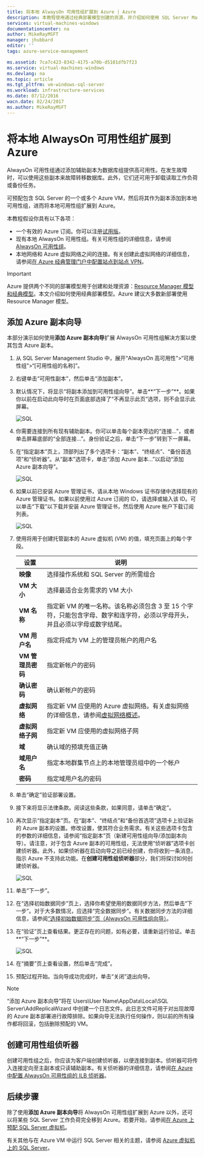 ```yaml
---
title: 将本地 AlwaysOn 可用性组扩展到 Azure | Azure
description: 本教程使用通过经典部署模型创建的资源，并介绍如何使用 SQL Server Management Studio (SSMS) 中的“添加副本”向导将 AlwaysOn 可用性组副本添加到 Azure 中。
services: virtual-machines-windows
documentationcenter: na
author: MikeRayMSFT
manager: jhubbard
editor: ''
tags: azure-service-management

ms.assetid: 7ca7c423-8342-4175-a70b-d5101dfb7f23
ms.service: virtual-machines-windows
ms.devlang: na
ms.topic: article
ms.tgt_pltfrm: vm-windows-sql-server
ms.workload: infrastructure-services
ms.date: 07/12/2016
wacn.date: 02/24/2017
ms.author: MikeRayMSFT
---
```


# 将本地 AlwaysOn 可用性组扩展到 Azure
AlwaysOn 可用性组通过添加辅助副本为数据库组提供高可用性。在发生故障时，可以使用这些副本来故障转移数据库。此外，它们还可用于卸载读取工作负荷或备份任务。

可预配包含 SQL Server 的一个或多个 Azure VM，然后将其作为副本添加到本地可用性组，进而将本地可用性组扩展到 Azure。

本教程假设你具有以下各项：

* 一个有效的 Azure 订阅。你可以注册[试用版](https://www.azure.cn/pricing/1rmb-trial/)。
* 现有本地 AlwaysOn 可用性组。有关可用性组的详细信息，请参阅 [AlwaysOn 可用性组](https://msdn.microsoft.com/zh-cn/library/hh510230.aspx)。
* 本地网络和 Azure 虚拟网络之间的连接。有关创建此虚拟网络的详细信息，请参阅[在 Azure 经典管理门户中配置站点到站点 VPN](../../../vpn-gateway/vpn-gateway-site-to-site-create.md)。

> [!IMPORTANT] 
Azure 提供两个不同的部署模型用于创建和处理资源：[Resource Manager 模型和经典模型](../../../azure-resource-manager/resource-manager-deployment-model.md)。本文介绍如何使用经典部署模型。Azure 建议大多数新部署使用 Resource Manager 模型。

## 添加 Azure 副本向导
本部分演示如何使用**添加 Azure 副本向导**扩展 AlwaysOn 可用性组解决方案以使其包含 Azure 副本。

1. 从 SQL Server Management Studio 中，展开“AlwaysOn 高可用性”\>“可用性组”\>“\[可用性组的名称\]”。
2. 右键单击“可用性副本”，然后单击“添加副本”。
3. 默认情况下，将显示“将副本添加到可用性组向导”。单击**“下一步”**。如果你以前在启动此向导时在页面底部选择了“不再显示此页”选项，则不会显示此屏幕。

    ![SQL](./media/sql-onprem-availability/IC742861.png)  

4. 你需要连接到所有现有辅助副本。你可以单击每个副本旁边的“连接...”，或者单击屏幕底部的“全部连接...”。身份验证之后，单击“下一步”转到下一屏幕。
5. 在“指定副本”页上，顶部列出了多个选项卡：“副本”、“终结点”、“备份首选项”和“侦听器”。从“副本”选项卡，单击“添加 Azure 副本...”以启动“添加 Azure 副本向导”。

    ![SQL](./media/sql-onprem-availability/IC742863.png)  

6. 如果以前已安装 Azure 管理证书，请从本地 Windows 证书存储中选择现有的 Azure 管理证书。如果以前使用过 Azure 订阅的 ID，请选择或输入该 ID。可以单击“下载”以下载并安装 Azure 管理证书，然后使用 Azure 帐户下载订阅列表。

    ![SQL](./media/sql-onprem-availability/IC742864.png)  

7. 使用将用于创建托管副本的 Azure 虚拟机 \(VM\) 的值，填充页面上的每个字段。

    | 设置 | 说明 |
    | --- | --- |
    | **映像** |选择操作系统和 SQL Server 的所需组合 |
    | **VM 大小** |选择最适合业务需求的 VM 大小 |
    | **VM 名称** |指定新 VM 的唯一名称。该名称必须包含 3 至 15 个字符，只能包含字母、数字和连字符，必须以字母开头，并且必须以字母或数字结尾。 |
    | **VM 用户名** |指定将成为 VM 上的管理员帐户的用户名 |
    | **VM 管理员密码** |指定新帐户的密码 |
    | **确认密码** |确认新帐户的密码 |
    | **虚拟网络** |指定新 VM 应使用的 Azure 虚拟网络。有关虚拟网络的详细信息，请参阅[虚拟网络概述](../../../virtual-network/virtual-networks-overview.md)。 |
    | **虚拟网络子网** |指定新 VM 应使用的虚拟网络子网 |
    | **域** |确认域的预填充值正确 |
    | **域用户名** |指定本地群集节点上的本地管理员组中的一个帐户 |
    | **密码** |指定域用户名的密码 |
8. 单击“确定”验证部署设置。
9. 接下来将显示法律条款。阅读这些条款，如果同意，请单击“确定”。
10. 再次显示“指定副本”页。在“副本”、“终结点”和“备份首选项”选项卡上验证新的 Azure 副本的设置。修改设置，使其符合业务需求。有关这些选项卡包含的参数的详细信息，请参阅“指定副本”页（新建可用性组向导/添加副本向导）。请注意，对于包含 Azure 副本的可用性组，无法使用“侦听器”选项卡创建侦听器。[](https://msdn.microsoft.com/zh-cn/library/hh213088.aspx)此外，如果侦听器在启动向导之前已经创建，你将收到一条消息，指示 Azure 不支持此功能。在**创建可用性组侦听器**部分，我们将探讨如何创建侦听器。

     ![SQL](./media/sql-onprem-availability/IC742865.png)  

11. 单击“下一步”。
12. 在“选择初始数据同步”页上，选择你希望使用的数据同步方法，然后单击“下一步”。对于大多数情况，应选择“完全数据同步”。有关数据同步方法的详细信息，请参阅[“选择初始数据同步”页（AlwaysOn 可用性组向导）](https://msdn.microsoft.com/zh-cn/library/hh231021.aspx)。
13. 在“验证”页上查看结果。更正存在的问题，如有必要，请重新运行验证。单击**“下一步”**。

     ![SQL](./media/sql-onprem-availability/IC742866.png)  

14. 在“摘要”页上查看设置，然后单击“完成”。
15. 预配过程开始。当向导成功完成时，单击“关闭”退出向导。

> [!NOTE]
“添加 Azure 副本向导”将在 Users\\User Name\\AppData\\Local\\SQL Server\\AddReplicaWizard 中创建一个日志文件。此日志文件可用于对出现故障的 Azure 副本部署进行故障排除。如果向导无法执行任何操作，则以前的所有操作都将回滚，包括删除预配的 VM。
> 
> 

## 创建可用性组侦听器
创建可用性组之后，你应该为客户端创建侦听器，以便连接到副本。侦听器可将传入连接定向至主副本或只读辅助副本。有关侦听器的详细信息，请参阅[在 Azure 中配置 AlwaysOn 可用性组的 ILB 侦听器](ps-sql-int-listener.md)。

## 后续步骤
除了使用**添加 Azure 副本向导**将 AlwaysOn 可用性组扩展到 Azure 以外，还可以将某些 SQL Server 工作负荷完全移到 Azure。若要开始，请参阅[在 Azure 上预配 SQL Server 虚拟机](../sql/virtual-machines-windows-portal-sql-server-provision.md)。

有关其他与在 Azure VM 中运行 SQL Server 相关的主题，请参阅 [Azure 虚拟机上的 SQL Server](../../virtual-machines-windows-sql-server-iaas-overview.md)。

<!---HONumber=Mooncake_0220_2017-->
<!--Update_Description: wording update-->